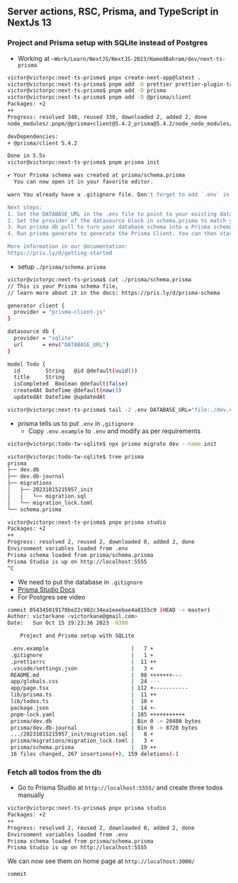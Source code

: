 ## Server actions, RSC, Prisma, and TypeScript in NextJs 13

### Project and Prisma setup with SQLite instead of Postgres

- Working at `~Work/Learn/NextJS/NextJS-2023/HamedBahram/dev/next-ts-prisma`

```bash
victor@victorpc:next-ts-prisma$ pnpx create-next-app@latest .
victor@victorpc:next-ts-prisma$ pnpm add -D prettier prettier-plugin-tailwindcss
victor@victorpc:next-ts-prisma$ pnpm add -D prisma
victor@victorpc:next-ts-prisma$ pnpm add -D @prisma/client
Packages: +2
++
Progress: resolved 340, reused 330, downloaded 2, added 2, done
node_modules/.pnpm/@prisma+client@5.4.2_prisma@5.4.2/node_node_modules/.pnpm/@prisma+client@5.4.2_prisma@5.4.2/node_modules/@prisma/client: Running postinstall script, done in 518ms

devDependencies:
+ @prisma/client 5.4.2

Done in 5.5s
victor@victorpc:next-ts-prisma$ pnpm prisma init

✔ Your Prisma schema was created at prisma/schema.prisma
  You can now open it in your favorite editor.

warn You already have a .gitignore file. Don't forget to add `.env` in it to not commit any private information.

Next steps:
1. Set the DATABASE_URL in the .env file to point to your existing database. If your database has no tables yet, read https://pris.ly/d/getting-started
2. Set the provider of the datasource block in schema.prisma to match your database: postgresql, mysql, sqlite, sqlserver, mongodb or cockroachdb.
3. Run prisma db pull to turn your database schema into a Prisma schema.
4. Run prisma generate to generate the Prisma Client. You can then start querying your database.

More information in our documentation:
https://pris.ly/d/getting-started
```

- setup `./prisma/schema.prisma`

```bash
victor@victorpc:next-ts-prisma$ cat ./prisma/schema.prisma
// This is your Prisma schema file,
// learn more about it in the docs: https://pris.ly/d/prisma-schema

generator client {
  provider = "prisma-client-js"
}

datasource db {
  provider = "sqlite"
  url      = env("DATABASE_URL")
}

model Todo {
  id        String   @id @default(uuid())
  title     String
  isCompleted  Boolean @default(false)
  createdAt DateTime @default(now())
  updatedAt DateTime @updatedAt

victor@victorpc:next-ts-prisma$ tail -2 .env DATABASE_URL="file:./dev.db
```

- prisma tells us to put `.env` in `,gitignore`
  - Copy `.env.example` to `.env` and modify as per requirements

```bash
victor@victorpc:todo-tw-sqlite$ npx prisma migrate dev --name init

victor@victorpc:todo-tw-sqlite$ tree prisma
prisma
├── dev.db
├── dev.db-journal
├── migrations
│   ├── 20231015215957_init
│   │   └── migration.sql
│   └── migration_lock.toml
└── schema.prisma

victor@victorpc:next-ts-prisma$ pnpx prisma studio
Packages: +2
++
Progress: resolved 2, reused 2, downloaded 0, added 2, done
Environment variables loaded from .env
Prisma schema loaded from prisma/schema.prisma
Prisma Studio is up on http://localhost:5555
^C
```

- We need to put the database in `.gitignore`
- [Prisma Studio Docs](https://www.prisma.io/docs/concepts/components/prisma-studio)
- For Postgres see video

```bash
commit 054345019178be22c902c34ea1eeebae4a8155c9 (HEAD -> master)
Author: victorkane <victorkane@gmail.com>
Date:   Sun Oct 15 19:23:36 2023 -0300

    Project and Prisma setup with SQLite

 .env.example                          |   7 +
 .gitignore                            |   1 +
 .prettierrc                           |  11 ++
 .vscode/settings.json                 |   3 +
 README.md                             |  98 +++++++---
 app/globals.css                       |  24 ---
 app/page.tsx                          | 112 +-----------
 lib/prisma.ts                         |  11 ++
 lib/todos.ts                          |  10 +
 package.json                          |  14 +-
 pnpm-lock.yaml                        | 105 +++++++++++
 prisma/dev.db                         | Bin 0 -> 20480 bytes
 prisma/dev.db-journal                 | Bin 0 -> 8720 bytes
 .../20231015215957_init/migration.sql |   8 +
 prisma/migrations/migration_lock.toml |   3 +
 prisma/schema.prisma                  |  19 ++
 16 files changed, 267 insertions(+), 159 deletions(-)
```

### Fetch all todos from the db

- Go to Prisma Studio at `http://localhost:5555/` and create three todos
  manually

```bash
victor@victorpc:next-ts-prisma$ pnpx prisma studio
Packages: +2
++
Progress: resolved 2, reused 2, downloaded 0, added 2, done
Environment variables loaded from .env
Prisma schema loaded from prisma/schema.prisma
Prisma Studio is up on http://localhost:5555
```

We can now see them on home page at `http://localhost:3000/`

```bash
commit
```
